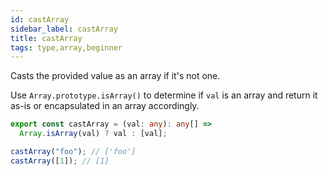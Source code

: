```yaml
---
id: castArray
sidebar_label: castArray
title: castArray
tags: type,array,beginner
---
```


Casts the provided value as an array if it's not one.

Use `Array.prototype.isArray()` to determine if `val` is an array and return it as-is or encapsulated in an array accordingly.

```ts
export const castArray = (val: any): any[] =>
  Array.isArray(val) ? val : [val];
```

```ts
castArray("foo"); // ['foo']
castArray([1]); // [1]
```
